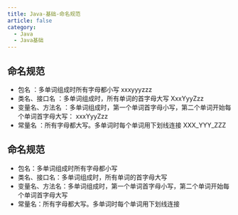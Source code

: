 ```yaml
---
title: Java-基础-命名规范
article: false
category:
  - Java
  - Java基础
---
```

## 命名规范
- 包名 ：多单词组成时所有字母都小写 xxxyyyzzz
- 类名、接口名 ：多单词组成时，所有单词的首字母大写 XxxYyyZzz
- 变量名、方法名 ：多单词组成时，第一个单词首字母小写，第二个单词开始每个单词首字母大写： xxxYyyZzz
- 常量名 ：所有字母都大写。多单词时每个单词用下划线连接 XXX_YYY_ZZZ
## 命名规范
- 包名：多单词组成时所有字母都小写
- 类名、接口名：多单词组成时，所有单词的首字母大写
- 变量名、方法名：多单词组成时，第一个单词首字母小写，第二个单词开始每个单词首字母大写
- 常量名：所有字母都大写。多单词时每个单词用下划线连接